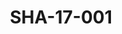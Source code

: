 ---
pid: SHA-17-001
title: SHA-17-001
language: en
original_label: 
rights: Sharhabil Ahmed
location_of_original: Sharhabil Ahmed
photographer_or_studio: Studio Jack Kuwait
scanned_from: photograph 11.9 by 16.8
_date: '1964'
location: Kuwait
description: Abdel Aziz Muhammad Daoud in theater
additional_notes: 
permission_display: 'yes'
on_server: 'no'
on_website: 'no'
permalink: /photopages/en/SHA-17-001
layout: photo-page
---